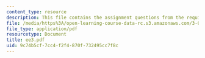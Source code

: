 ```yaml
---
content_type: resource
description: This file contains the assignment questions from the required readings.
file: /media/https%3A/open-learning-course-data-rc.s3.amazonaws.com/3-080-economic-environmental-issues-in-materials-selection-fall-2005/9c74b5cf7cc4f2f4870f732495cc7f8c_ee3.pdf
file_type: application/pdf
resourcetype: Document
title: ee3.pdf
uid: 9c74b5cf-7cc4-f2f4-870f-732495cc7f8c
---
```

